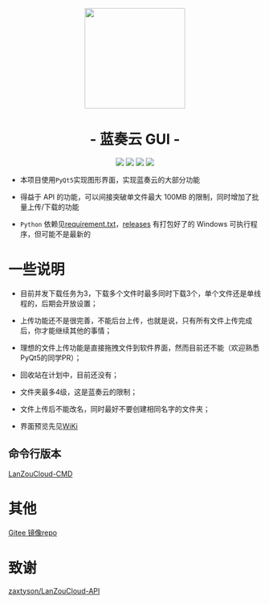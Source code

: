 <p align="center">
<img src="https://pc.woozooo.com/img/logo2.gif" width="200">
</p>

<h1 align="center">- 蓝奏云 GUI -</h1>

<p align="center">
<img src="https://img.shields.io/badge/version-0.0.2-blue?logo=iCloud">
<img src="https://img.shields.io/badge/support-Windows-blue?logo=Windows">
<img src="https://img.shields.io/badge/support-Linux-yellow?logo=Linux">
<img src="https://img.shields.io/badge/support-MacOS-green?logo=apple">
</p>

- 本项目使用`PyQt5`实现图形界面，实现蓝奏云的大部分功能

- 得益于 API 的功能，可以间接突破单文件最大 100MB 的限制，同时增加了批量上传/下载的功能

- `Python` 依赖见[requirement.txt](https://github.com/rachpt/lanzou-gui/blob/master/requirement.txt)，[releases](https://github.com/rachpt/lanzou-gui/releases) 有打包好了的 Windows 可执行程序，但可能不是最新的


# 一些说明
- 目前并发下载任务为3，下载多个文件时最多同时下载3个，单个文件还是单线程的，后期会开放设置；
- 上传功能还不是很完善，不能后台上传，也就是说，只有所有文件上传完成后，你才能继续其他的事情；
- 理想的文件上传功能是直接拖拽文件到软件界面，然而目前还不能（欢迎熟悉PyQt5的同学PR）；

- 回收站在计划中，目前还没有；

- 文件夹最多4级，这是蓝奏云的限制；

- 文件上传后不能改名，同时最好不要创建相同名字的文件夹；

- 界面预览先见[WiKi](https://github.com/rachpt/lanzou-gui/wiki)

## 命令行版本

[LanZouCloud-CMD](https://github.com/zaxtyson/LanZouCloud-CMD)


# 其他

[Gitee 镜像repo](https://gitee.com/rachpt/lanzou-gui)

# 致谢

[zaxtyson/LanZouCloud-API](https://github.com/zaxtyson/LanZouCloud-API)
